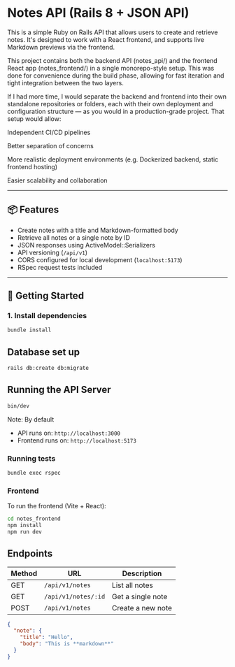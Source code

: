 # Notes API (Rails 8 + JSON API)

This is a simple Ruby on Rails API that allows users to create and retrieve notes. It's designed to work with a React frontend, and supports live Markdown previews via the frontend.

This project contains both the backend API (notes_api/) and the frontend React app (notes_frontend/) in a single monorepo-style setup. This was done for convenience during the build phase, allowing for fast iteration and tight integration between the two layers.

If I had more time, I would separate the backend and frontend into their own standalone repositories or folders, each with their own deployment and configuration structure — as you would in a production-grade project. That setup would allow:

Independent CI/CD pipelines

Better separation of concerns

More realistic deployment environments (e.g. Dockerized backend, static frontend hosting)

Easier scalability and collaboration

---

## 📦 Features

- Create notes with a title and Markdown-formatted body
- Retrieve all notes or a single note by ID
- JSON responses using ActiveModel::Serializers
- API versioning (`/api/v1`)
- CORS configured for local development (`localhost:5173`)
- RSpec request tests included

---

## 🚀 Getting Started

### 1. Install dependencies

```bash
bundle install
```

## Database set up

```bash
rails db:create db:migrate
```

## Running the API Server

```bash
bin/dev
```

Note: By default

- API runs on: `http://localhost:3000`
- Frontend runs on: `http://localhost:5173`


### Running tests

```bash
bundle exec rspec
```

### Frontend

To run the frontend (Vite + React):

```bash
cd notes_frontend
npm install
npm run dev
```

## Endpoints

| Method | URL                 | Description       |
| ------ | ------------------- | ----------------- |
| GET    | `/api/v1/notes`     | List all notes    |
| GET    | `/api/v1/notes/:id` | Get a single note |
| POST   | `/api/v1/notes`     | Create a new note |

```json
{
  "note": {
    "title": "Hello",
    "body": "This is **markdown**"
  }
}
```


